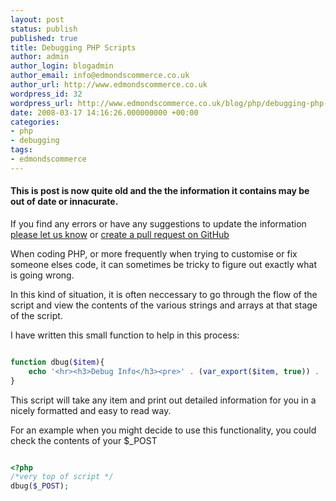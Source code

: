 ```yaml
---
layout: post
status: publish
published: true
title: Debugging PHP Scripts
author: admin
author_login: blogadmin
author_email: info@edmondscommerce.co.uk
author_url: http://www.edmondscommerce.co.uk
wordpress_id: 32
wordpress_url: http://www.edmondscommerce.co.uk/blog/php/debugging-php-scripts/
date: 2008-03-17 14:16:26.000000000 +00:00
categories:
- php
- debugging
tags:
- edmondscommerce
---
```

<div class="oldpost"><h4>This is post is now quite old and the the information it contains may be out of date or innacurate.</h4>
<p>
If you find any errors or have any suggestions to update the information <a href="http://edmondscommerce.github.io/contact-us/index.html">please let us know</a>
or <a href="https://github.com/edmondscommerce/edmondscommerce.github.io">create a pull request on GitHub</a>
</p>
</div>
When coding PHP, or more frequently when trying to customise or fix someone elses code, it can sometimes be tricky to figure out exactly what is going wrong.

In this kind of situation, it is often neccessary to go through the flow of the script and view the contents of the various strings and arrays at that stage of the script.

I have written this small function to help in this process:

```php

function dbug($item){
	echo '<hr><h3>Debug Info</h3><pre>' . (var_export($item, true)) . '</pre><hr>';	
}

```

This script will take any item and print out detailed information for you in a nicely formatted and easy to read way.

For an example when you might decide to use this functionality, you could check the contents of your $_POST

```php

<?php
/*very top of script */
dbug($_POST);

```
